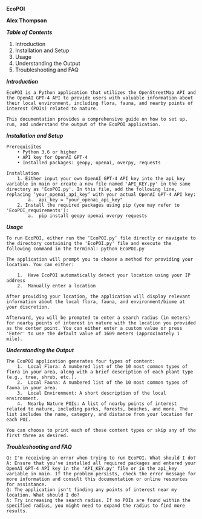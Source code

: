 **EcoPOI**

**Alex Thompson**

***Table of Contents***
1.	Introduction
2.	Installation and Setup
3.	Usage
4.	Understanding the Output
5.	Troubleshooting and FAQ

***Introduction***
    
    EcoPOI is a Python application that utilizes the OpenStreetMap API and the OpenAI GPT-4 API to provide users with valuable information about their local environment, including flora, fauna, and nearby points of interest (POIs) related to nature.

    This documentation provides a comprehensive guide on how to set up, run, and understand the output of the EcoPOI application.

***Installation and Setup***
    
    Prerequisites
        • Python 3.6 or higher
        • API key for OpenAI GPT-4
        • Installed packages: geopy, openai, overpy, requests

    Installation
        1. Either input your own OpenAI GPT-4 API key into the api_key variable in main or create a new file named 'API_KEY.py' in the same directory as 'EcoPOI.py'. In this file, add the following line, replacing ‘your_openai_api_key’ with your actual OpenAI GPT-4 API key: 
            a.	api_key = "your_openai_api_key" 
        2. Install the required packages using pip (you may refer to 'EcoPOI_requirements'): 
            a.	pip install geopy openai overpy requests

***Usage***
    
    To run EcoPOI, either run the ‘EcoPOI.py’ file directly or navigate to the directory containing the 'EcoPOI.py' file and execute the following command in the terminal: python EcoPOI.py

    The application will prompt you to choose a method for providing your location. You can either:
        
        1.	Have EcoPOI automatically detect your location using your IP address
        2.	Manually enter a location
    
    After providing your location, the application will display relevant information about the local flora, fauna, and environment/biome at your discretion.
    
    Afterward, you will be prompted to enter a search radius (in meters) for nearby points of interest in nature with the location you provided as the center point. You can either enter a custom value or press 'Enter' to use the default value of 1609 meters (approximately 1 mile).

***Understanding the Output***
    
    The EcoPOI application generates four types of content:
        1.	Local Flora: A numbered list of the 10 most common types of flora in your area, along with a brief description of each plant type (e.g., tree, shrub, etc.).
        2.	Local Fauna: A numbered list of the 10 most common types of fauna in your area.
        3.	Local Environment: A short description of the local environment.
        4.	Nearby Nature POIs: A list of nearby points of interest related to nature, including parks, forests, beaches, and more. The list includes the name, category, and distance from your location for each POI.
    
    You can choose to print each of these content types or skip any of the first three as desired.

***Troubleshooting and FAQ***
    
    Q: I'm receiving an error when trying to run EcoPOI. What should I do?
    A: Ensure that you've installed all required packages and entered your OpenAI GPT-4 API key in the 'API_KEY.py' file or in the api_key variable in main. If the problem persists, check the error message for more information and consult this documentation or online resources for assistance.
    Q: The application isn't finding any points of interest near my location. What should I do?
    A: Try increasing the search radius. If no POIs are found within the specified radius, you might need to expand the radius to find more results.

